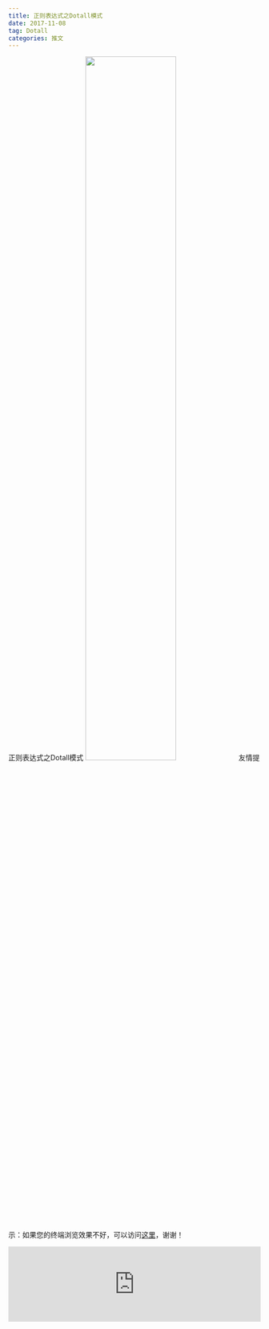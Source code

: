 ```yaml
---
title: 正则表达式之Dotall模式
date: 2017-11-08
tag: Dotall
categories: 推文
---
```

正则表达式之Dotall模式
<img src="http://mmbiz.qpic.cn/mmbiz_jpg/ACviaWTBFxhYEuwbBLoNvz0D0j3SdwX1MTUwjRAtsBGFTc8uFAAbURydk8077AYr2pR6Uww5wb5mrCTN4a4icaxQ/0?wx_fmt.jpeg" style="width: 60%; height: auto;"/><!--more-->
友情提示：如果您的终端浏览效果不好，可以访问[这里](https://stata-club.github.io/stata_article/2017-11-08.html)，谢谢！
<iframe src="https://stata-club.github.io/stata_article/2017-11-08.html" id="iframepage" frameborder="0" scrolling="no" marginheight="0" marginwidth="0" width="100%" onLoad="iFrameHeight()"></iframe>
<script type="text/javascript" language="javascript">
function iFrameHeight() {
var ifm= document.getElementById("iframepage");
var subWeb = document.frames ? document.frames["iframepage"].document : ifm.contentDocument;   
if(ifm != null && subWeb != null) {
 ifm.height = subWeb.body.scrollHeight;
} 
} 
</script> 